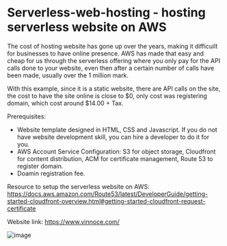 # Serverless-web-hosting - hosting serverless website on AWS

The cost of hosting website has gone up over the years, making it difficuilt for businesses to have online presence. AWS has made that easy and cheap for us through the serverless offering where you only pay for the API calls done to your website, even then after a certain number of calls have been made, usually over the 1 million mark.

With this example, since it is a static website, there are API calls on the site, the cost to have the site online is close to $0, only cost was registering domain, which cost around $14.00 + Tax.

Prerequisites:
- Website template designed in HTML, CSS and Javascript. If you do not have website development skill, you can hire a developer to do it for you.
- AWS Account Service Configuration: S3 for object storage, Cloudfront for content distribution, ACM for certificate management, Route 53 to register domain.
- Doamin registration fee.

Resource to setup the serverless website on AWS:
https://docs.aws.amazon.com/Route53/latest/DeveloperGuide/getting-started-cloudfront-overview.html#getting-started-cloudfront-request-certificate

Website link: https://www.vinnoce.com/ 

![image](https://github.com/stopa123/Serverless-web-hosting/assets/57534110/7edd0f8d-ffdf-4063-9ec3-dfe9984ab316)

